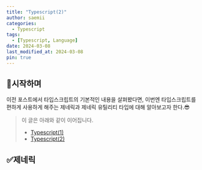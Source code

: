 ```yaml
---
title: "Typescript(2)"
author: saemii
categories:
  - Typescript
tags:
  - [Typescript, Language]
date: 2024-03-08
last_modified_at: 2024-03-08
pin: true
---
```


## 📌시작하며

이전 포스트에서 타입스크립트의 기본적인 내용을 살펴봤다면, 이번엔 타입스크립트를 편하게 사용하게 해주는 제네릭과 제네릭 유틸리티 타입에 대해 알아보고자 한다.😎

> 이 글은 아래와 같이 이어집니다.
>
> - [Typescript(1)](https://saemii-24.github.io/posts/typescript-1/)
> - [Typescript(2)](https://saemii-24.github.io/posts/typescript-2/)

## ✅제네릭
